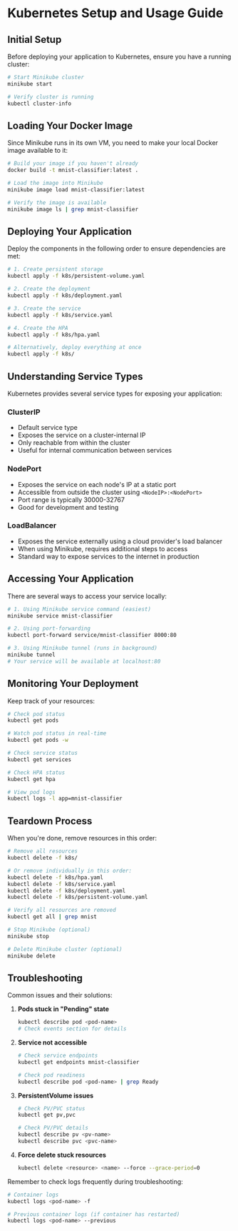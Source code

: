 # Kubernetes Setup and Usage Guide

## Initial Setup

Before deploying your application to Kubernetes, ensure you have a running cluster:

```bash
# Start Minikube cluster
minikube start

# Verify cluster is running
kubectl cluster-info
```

## Loading Your Docker Image

Since Minikube runs in its own VM, you need to make your local Docker image available to it:

```bash
# Build your image if you haven't already
docker build -t mnist-classifier:latest .

# Load the image into Minikube
minikube image load mnist-classifier:latest

# Verify the image is available
minikube image ls | grep mnist-classifier
```

## Deploying Your Application

Deploy the components in the following order to ensure dependencies are met:

```bash
# 1. Create persistent storage
kubectl apply -f k8s/persistent-volume.yaml

# 2. Create the deployment
kubectl apply -f k8s/deployment.yaml

# 3. Create the service
kubectl apply -f k8s/service.yaml

# 4. Create the HPA
kubectl apply -f k8s/hpa.yaml

# Alternatively, deploy everything at once
kubectl apply -f k8s/
```

## Understanding Service Types

Kubernetes provides several service types for exposing your application:

### ClusterIP
- Default service type
- Exposes the service on a cluster-internal IP
- Only reachable from within the cluster
- Useful for internal communication between services

### NodePort
- Exposes the service on each node's IP at a static port
- Accessible from outside the cluster using `<NodeIP>:<NodePort>`
- Port range is typically 30000-32767
- Good for development and testing

### LoadBalancer
- Exposes the service externally using a cloud provider's load balancer
- When using Minikube, requires additional steps to access
- Standard way to expose services to the internet in production

## Accessing Your Application

There are several ways to access your service locally:

```bash
# 1. Using Minikube service command (easiest)
minikube service mnist-classifier

# 2. Using port-forwarding
kubectl port-forward service/mnist-classifier 8000:80

# 3. Using Minikube tunnel (runs in background)
minikube tunnel
# Your service will be available at localhost:80
```

## Monitoring Your Deployment

Keep track of your resources:

```bash
# Check pod status
kubectl get pods

# Watch pod status in real-time
kubectl get pods -w

# Check service status
kubectl get services

# Check HPA status
kubectl get hpa

# View pod logs
kubectl logs -l app=mnist-classifier
```

## Teardown Process

When you're done, remove resources in this order:

```bash
# Remove all resources
kubectl delete -f k8s/

# Or remove individually in this order:
kubectl delete -f k8s/hpa.yaml
kubectl delete -f k8s/service.yaml
kubectl delete -f k8s/deployment.yaml
kubectl delete -f k8s/persistent-volume.yaml

# Verify all resources are removed
kubectl get all | grep mnist

# Stop Minikube (optional)
minikube stop

# Delete Minikube cluster (optional)
minikube delete
```

## Troubleshooting

Common issues and their solutions:

1. **Pods stuck in "Pending" state**
   ```bash
   kubectl describe pod <pod-name>
   # Check events section for details
   ```

2. **Service not accessible**
   ```bash
   # Check service endpoints
   kubectl get endpoints mnist-classifier
   
   # Check pod readiness
   kubectl describe pod <pod-name> | grep Ready
   ```

3. **PersistentVolume issues**
   ```bash
   # Check PV/PVC status
   kubectl get pv,pvc
   
   # Check PV/PVC details
   kubectl describe pv <pv-name>
   kubectl describe pvc <pvc-name>
   ```

4. **Force delete stuck resources**
   ```bash
   kubectl delete <resource> <name> --force --grace-period=0
   ```

Remember to check logs frequently during troubleshooting:
```bash
# Container logs
kubectl logs <pod-name> -f

# Previous container logs (if container has restarted)
kubectl logs <pod-name> --previous
```
